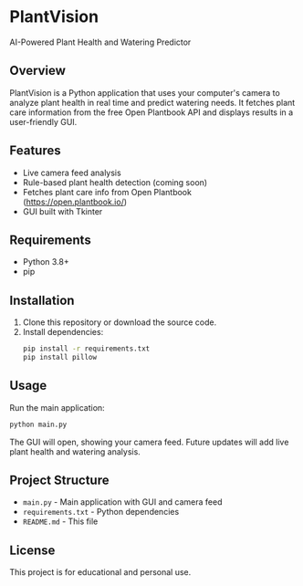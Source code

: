 # PlantVision

AI-Powered Plant Health and Watering Predictor

## Overview
PlantVision is a Python application that uses your computer's camera to analyze plant health in real time and predict watering needs. It fetches plant care information from the free Open Plantbook API and displays results in a user-friendly GUI.

## Features
- Live camera feed analysis
- Rule-based plant health detection (coming soon)
- Fetches plant care info from Open Plantbook (https://open.plantbook.io/)
- GUI built with Tkinter

## Requirements
- Python 3.8+
- pip

## Installation
1. Clone this repository or download the source code.
2. Install dependencies:
   ```bash
   pip install -r requirements.txt
   pip install pillow
   ```

## Usage
Run the main application:
```bash
python main.py
```

The GUI will open, showing your camera feed. Future updates will add live plant health and watering analysis.

## Project Structure
- `main.py` - Main application with GUI and camera feed
- `requirements.txt` - Python dependencies
- `README.md` - This file

## License
This project is for educational and personal use. 